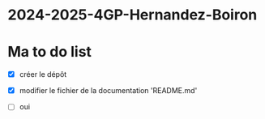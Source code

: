 # 2024-2025-4GP-Hernandez-Boiron

# Ma to do list
- [X] créer le dépôt
- [X] modifier le fichier de la documentation 'README.md'

- [ ] oui
